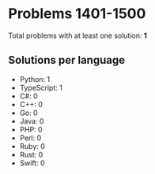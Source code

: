# Problems 1401-1500

Total problems with at least one solution: **1**

## Solutions per language

- Python: 1
- TypeScript: 1
- C#: 0
- C++: 0
- Go: 0
- Java: 0
- PHP: 0
- Perl: 0
- Ruby: 0
- Rust: 0
- Swift: 0
